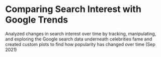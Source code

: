 # Comparing Search Interest with Google Trends


Analyzed changes in search interest over time by tracking, manipulating, and exploring the Google search data underneath celebrities fame and created custom plots to find how popularity has changed over time (Sep 2021)
